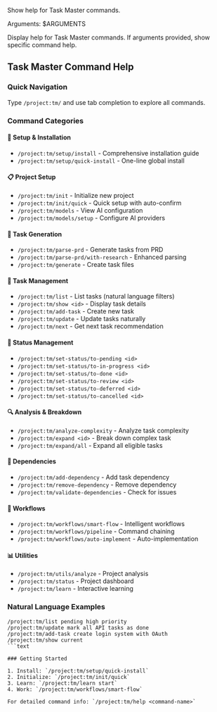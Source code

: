 Show help for Task Master commands.

Arguments: $ARGUMENTS

Display help for Task Master commands. If arguments provided, show specific command help.

## Task Master Command Help

### Quick Navigation

Type `/project:tm/` and use tab completion to explore all commands.

### Command Categories

#### 🚀 Setup & Installation

- `/project:tm/setup/install` - Comprehensive installation guide
- `/project:tm/setup/quick-install` - One-line global install

#### 📋 Project Setup

- `/project:tm/init` - Initialize new project
- `/project:tm/init/quick` - Quick setup with auto-confirm
- `/project:tm/models` - View AI configuration
- `/project:tm/models/setup` - Configure AI providers

#### 🎯 Task Generation

- `/project:tm/parse-prd` - Generate tasks from PRD
- `/project:tm/parse-prd/with-research` - Enhanced parsing
- `/project:tm/generate` - Create task files

#### 📝 Task Management

- `/project:tm/list` - List tasks (natural language filters)
- `/project:tm/show <id>` - Display task details
- `/project:tm/add-task` - Create new task
- `/project:tm/update` - Update tasks naturally
- `/project:tm/next` - Get next task recommendation

#### 🔄 Status Management

- `/project:tm/set-status/to-pending <id>`
- `/project:tm/set-status/to-in-progress <id>`
- `/project:tm/set-status/to-done <id>`
- `/project:tm/set-status/to-review <id>`
- `/project:tm/set-status/to-deferred <id>`
- `/project:tm/set-status/to-cancelled <id>`

#### 🔍 Analysis & Breakdown

- `/project:tm/analyze-complexity` - Analyze task complexity
- `/project:tm/expand <id>` - Break down complex task
- `/project:tm/expand/all` - Expand all eligible tasks

#### 🔗 Dependencies

- `/project:tm/add-dependency` - Add task dependency
- `/project:tm/remove-dependency` - Remove dependency
- `/project:tm/validate-dependencies` - Check for issues

#### 🤖 Workflows

- `/project:tm/workflows/smart-flow` - Intelligent workflows
- `/project:tm/workflows/pipeline` - Command chaining
- `/project:tm/workflows/auto-implement` - Auto-implementation

#### 📊 Utilities

- `/project:tm/utils/analyze` - Project analysis
- `/project:tm/status` - Project dashboard
- `/project:tm/learn` - Interactive learning

### Natural Language Examples

````text
/project:tm/list pending high priority
/project:tm/update mark all API tasks as done
/project:tm/add-task create login system with OAuth
/project:tm/show current
```text

### Getting Started

1. Install: `/project:tm/setup/quick-install`
2. Initialize: `/project:tm/init/quick`
3. Learn: `/project:tm/learn start`
4. Work: `/project:tm/workflows/smart-flow`

For detailed command info: `/project:tm/help <command-name>`
````
